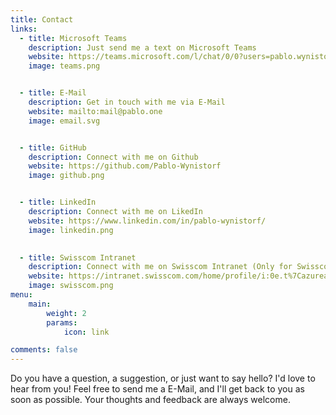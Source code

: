 ```yaml
---
title: Contact
links:
  - title: Microsoft Teams
    description: Just send me a text on Microsoft Teams
    website: https://teams.microsoft.com/l/chat/0/0?users=pablo.wynistorf@swisscom.com
    image: teams.png


  - title: E-Mail
    description: Get in touch with me via E-Mail
    website: mailto:mail@pablo.one
    image: email.svg


  - title: GitHub
    description: Connect with me on Github
    website: https://github.com/Pablo-Wynistorf
    image: github.png


  - title: LinkedIn
    description: Connect with me on LikedIn
    website: https://www.linkedin.com/in/pablo-wynistorf/
    image: linkedin.png
    

  - title: Swisscom Intranet
    description: Connect with me on Swisscom Intranet (Only for Swisscom Employees)
    website: https://intranet.swisscom.com/home/profile/i:0e.t%7Cazuread%7Ctaawypa5
    image: swisscom.png
menu:
    main: 
        weight: 2
        params:
            icon: link

comments: false
---
```

Do you have a question, a suggestion, or just want to say hello? I'd love to hear from you! 
Feel free to send me a E-Mail, and I'll get back to you as soon as possible.
Your thoughts and feedback are always welcome.
